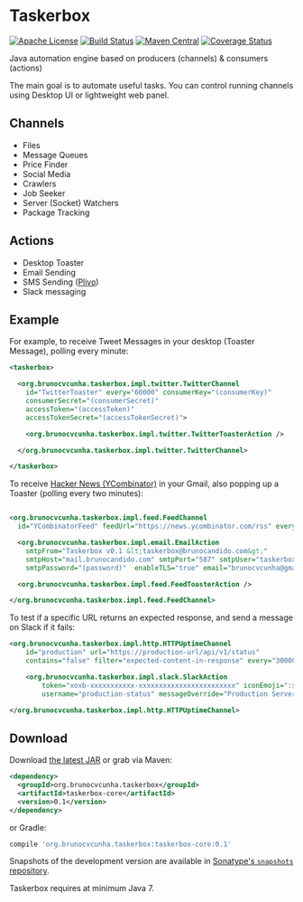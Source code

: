 Taskerbox
========

[![Apache License](http://img.shields.io/badge/license-ASL-blue.svg)](https://github.com/brunocvcunha/taskerbox/blob/master/LICENSE)
[![Build Status](https://travis-ci.org/brunocvcunha/taskerbox.svg)](https://travis-ci.org/brunocvcunha/taskerbox)
[![Maven Central](https://maven-badges.herokuapp.com/maven-central/org.brunocvcunha.taskerbox/taskerbox/badge.svg)](https://maven-badges.herokuapp.com/maven-central/org.brunocvcunha.taskerbox/taskerbox)
[![Coverage Status](https://coveralls.io/repos/github/brunocvcunha/taskerbox/badge.svg?branch=master)](https://coveralls.io/github/brunocvcunha/taskerbox?branch=master)

Java automation engine based on producers (channels) &amp; consumers (actions)

The main goal is to automate useful tasks. You can control running channels using Desktop UI or lightweight web panel.

Channels
--------
- Files
- Message Queues
- Price Finder
- Social Media
- Crawlers
- Job Seeker
- Server (Socket) Watchers
- Package Tracking

Actions
--------
- Desktop Toaster
- Email Sending
- SMS Sending ([Plivo](https://www.plivo.com/))
- Slack messaging


Example
--------

For example, to receive Tweet Messages in your desktop (Toaster Message), polling every minute:
```xml
<taskerbox>

  <org.brunocvcunha.taskerbox.impl.twitter.TwitterChannel
    id="TwitterToaster" every="60000" consumerKey="(consumerKey)"
    consumerSecret="(consumerSecret)"
    accessToken="(accessToken)"
    accessTokenSecret="(accessTokenSecret)">

    <org.brunocvcunha.taskerbox.impl.twitter.TwitterToasterAction />

  </org.brunocvcunha.taskerbox.impl.twitter.TwitterChannel>

</taskerbox>

```

To receive [Hacker News (YCombinator)](https://news.ycombinator.com/) in your Gmail, also popping up a Toaster (polling every two minutes):
```xml

<org.brunocvcunha.taskerbox.impl.feed.FeedChannel
  id="YCombinatorFeed" feedUrl="https://news.ycombinator.com/rss" every="120000">

  <org.brunocvcunha.taskerbox.impl.email.EmailAction
    smtpFrom="Taskerbox v0.1 &lt;taskerbox@brunocandido.com&gt;"
    smtpHost="mail.brunocandido.com" smtpPort="587" smtpUser="taskerbox@brunocandido.com"
    smtpPassword="(password)"  enableTLS="true" email="brunocvcunha@gmail.com" />

  <org.brunocvcunha.taskerbox.impl.feed.FeedToasterAction />

</org.brunocvcunha.taskerbox.impl.feed.FeedChannel>

```

To test if a specific URL returns an expected response, and send a message on Slack if it fails:

```xml
<org.brunocvcunha.taskerbox.impl.http.HTTPUptimeChannel
	id="production" url="https://production-url/api/v1/status"
	contains="false" filter="expected-content-in-response" every="300000" numTries="2">

	<org.brunocvcunha.taskerbox.impl.slack.SlackAction
		token="xoxb-xxxxxxxxxxx-xxxxxxxxxxxxxxxxxxxxxxxx" iconEmoji=":see_no_evil:" slackChannel="#production"
		username="production-status" messageOverride="Production Server is down. Please check https://production-url/"/>

</org.brunocvcunha.taskerbox.impl.http.HTTPUptimeChannel>

```

Download
--------

Download [the latest JAR][1] or grab via Maven:
```xml
<dependency>
  <groupId>org.brunocvcunha.taskerbox</groupId>
  <artifactId>taskerbox-core</artifactId>
  <version>0.1</version>
</dependency>
```
or Gradle:
```groovy
compile 'org.brunocvcunha.taskerbox:taskerbox-core:0.1'
```

Snapshots of the development version are available in [Sonatype's `snapshots` repository][snap].

Taskerbox requires at minimum Java 7.


 [1]: https://search.maven.org/remote_content?g=org.brunocvcunha.taskerbox&a=taskerbox&v=LATEST
 [snap]: https://oss.sonatype.org/content/repositories/snapshots/
